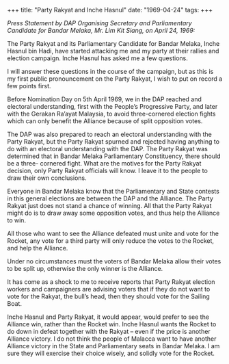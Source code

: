 +++ 
title: "Party Rakyat and Inche Hasnul"
date: "1969-04-24"
tags:
+++

_Press Statement by DAP Organising Secretary and Parliamentary Candidate for Bandar Melaka, Mr. Lim Kit Siang, on April 24, 1969:_

The Party Rakyat and its Parliamentary Candidate for Bandar Melaka, Inche Hasnul bin Hadi, have started attacking me and my party at their rallies and election campaign. Inche Hasnul has asked me a few questions.

I will answer these questions in the course of the campaign, but as this is my first public pronouncement on the Party Rakyat, I wish to put on record a few points first.

Before Nomination Day on 5th April 1969, we in the DAP reached and electoral understanding, first with the People’s Progressive Party, and later with the Gerakan Ra’ayat Malaysia, to avoid three-cornered election fights which can only benefit the Alliance because of split opposition votes.

The DAP was also prepared to reach an electoral understanding with the Party Rakyat, but the Party Rakyat spurned and rejected having anything to do with an electoral understanding with the DAP. The Party Rakyat was determined that in Bandar Melaka Parliamentary Constituency, there should be a three- cornered fight. What are the motives for the Party Rakyat decision, only Party Rakyat officials will know. I leave it to the people to draw their own conclusions.</u>

Everyone in Bandar Melaka know that the Parliamentary and State contests in this general elections are between the DAP and the Alliance. The Party Rakyat just does not stand a chance of winning. All that the Party Rakyat might do is to draw away some opposition votes, and thus help the Alliance to win.

All those who want to see the Alliance defeated must unite and vote for the Rocket, any vote for a third party will only reduce the votes to the Rocket, and help the Alliance.

Under no circumstances must the voters of Bandar Melaka allow their votes to be split up, otherwise the only winner is the Alliance.

It has come as a shock to me to receive reports that Party Rakyat election workers and campaigners are advising voters that if they do not want to vote for the Rakyat, the bull’s head, then they should vote for the Sailing Boat.

Inche Hasnul and Party Rakyat, it would appear, would prefer to see the Alliance win, rather than the Rocket win. Inche Hasnul wants the Rocket to do down in defeat together with the Rakyat – even if the price is another Alliance victory. I do not think the people of Malacca want to have another Alliance victory in the State and Parliamentary seats in Bandar Melaka. I am sure they will exercise their choice wisely, and solidly vote for the Rocket.
 
